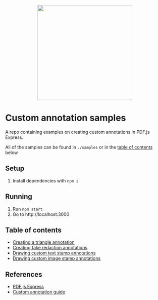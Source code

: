 <p align="center">
  <img width="300"  src="https://pdfjs.express/static/img/logo/PDFJS_EXPRESS/217x42px.svg">
</p>

# Custom annotation samples

A repo containing examples on creating custom annotations in PDF.js Express.

All of the samples can be found in `./samples` or in the [table of contents](#table-of-contents) below

## Setup

1) Install dependencies with `npm i`

## Running

1) Run `npm start`
2) Go to http://localhost:3000

## Table of contents

- [Creating a triangle annotation](./samples/triangle-annotation)
- [Creating fake redaction annotations](./samples/fake-redaction-annotation)
- [Drawing custom text stamp annotations](./samples/custom-text-stamp)
- [Drawing custom image stamp annotations](./samples/custom-image-stamp)

## References

- [PDF.js Express](https://pdfjs.express)
- [Custom annotation guide](https://pdfjs.express/documentation/annotation/custom-annotations)